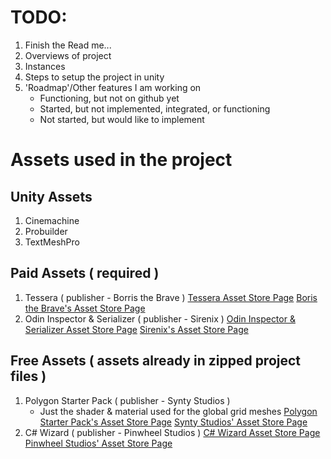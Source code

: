 # TODO:
1. Finish the Read me...
2. Overviews of project
3. Instances
4. Steps to setup the project in unity
5. 'Roadmap'/Other features I am working on
   - Functioning, but not on github yet
   - Started, but not implemented, integrated, or functioning
   - Not started, but would like to implement
    



# Assets used in the project

## Unity Assets
1. Cinemachine
2. Probuilder
3. TextMeshPro

## Paid Assets ( required )
  1. Tessera ( publisher - Borris the Brave )
      [Tessera Asset Store Page](https://assetstore.unity.com/packages/tools/level-design/tessera-procedural-tile-based-generator-155425)
      [Boris the Brave's Asset Store Page](https://assetstore.unity.com/publishers/44953)
  2. Odin Inspector & Serializer ( publisher - Sirenix )
      [Odin Inspector & Serializer Asset Store Page](https://assetstore.unity.com/packages/tools/utilities/odin-inspector-and-serializer-89041)
      [Sirenix's Asset Store Page](https://assetstore.unity.com/publishers/3727)


## Free Assets ( assets already in zipped project files )
  1. Polygon Starter Pack ( publisher - Synty Studios )
      - Just the shader & material used for the global grid meshes
      [Polygon Starter Pack's Asset Store Page](https://assetstore.unity.com/packages/essentials/tutorial-projects/polygon-starter-pack-low-poly-3d-art-by-synty-156819)
      [Synty Studios' Asset Store Page](https://assetstore.unity.com/publishers/5217)
  2. C# Wizard ( publisher - Pinwheel Studios )
      [C# Wizard Asset Store Page](https://assetstore.unity.com/packages/tools/utilities/csharp-wizard-104887)
      [Pinwheel Studios' Asset Store Page](https://assetstore.unity.com/publishers/17305)
